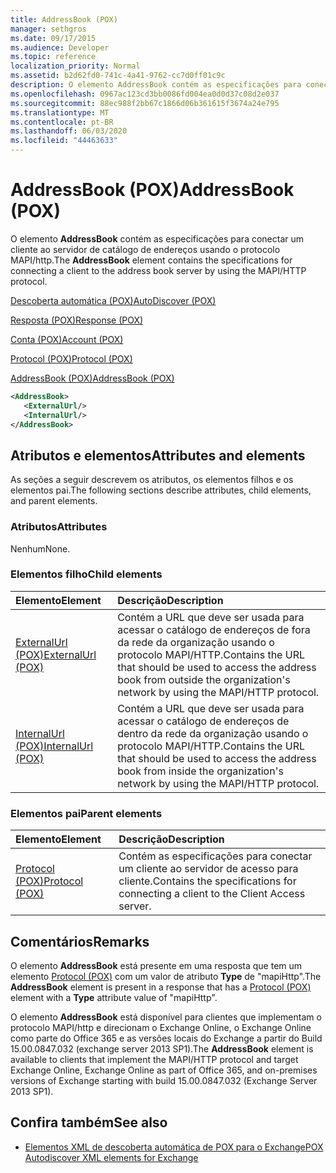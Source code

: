 ```yaml
---
title: AddressBook (POX)
manager: sethgros
ms.date: 09/17/2015
ms.audience: Developer
ms.topic: reference
localization_priority: Normal
ms.assetid: b2d62fd0-741c-4a41-9762-cc7d0ff01c9c
description: O elemento AddressBook contém as especificações para conectar um cliente ao servidor de catálogo de endereços usando o protocolo MAPI/HTTP.
ms.openlocfilehash: 0967ac123cd3bb0086fd004ea0d0d37c08d2e037
ms.sourcegitcommit: 88ec988f2bb67c1866d06b361615f3674a24e795
ms.translationtype: MT
ms.contentlocale: pt-BR
ms.lasthandoff: 06/03/2020
ms.locfileid: "44463633"
---
```

# <a name="addressbook-pox"></a><span data-ttu-id="82bdb-103">AddressBook (POX)</span><span class="sxs-lookup"><span data-stu-id="82bdb-103">AddressBook (POX)</span></span>

<span data-ttu-id="82bdb-104">O elemento **AddressBook** contém as especificações para conectar um cliente ao servidor de catálogo de endereços usando o protocolo MAPI/http.</span><span class="sxs-lookup"><span data-stu-id="82bdb-104">The **AddressBook** element contains the specifications for connecting a client to the address book server by using the MAPI/HTTP protocol.</span></span> 
  
[<span data-ttu-id="82bdb-105">Descoberta automática (POX)</span><span class="sxs-lookup"><span data-stu-id="82bdb-105">AutoDiscover (POX)</span></span>](autodiscover-pox.md)
  
[<span data-ttu-id="82bdb-106">Resposta (POX)</span><span class="sxs-lookup"><span data-stu-id="82bdb-106">Response (POX)</span></span>](response-pox.md)
  
[<span data-ttu-id="82bdb-107">Conta (POX)</span><span class="sxs-lookup"><span data-stu-id="82bdb-107">Account (POX)</span></span>](account-pox.md)
  
[<span data-ttu-id="82bdb-108">Protocol (POX)</span><span class="sxs-lookup"><span data-stu-id="82bdb-108">Protocol (POX)</span></span>](protocol-pox.md)
  
[<span data-ttu-id="82bdb-109">AddressBook (POX)</span><span class="sxs-lookup"><span data-stu-id="82bdb-109">AddressBook (POX)</span></span>](addressbook-pox.md)
  
```XML
<AddressBook>
   <ExternalUrl/>
   <InternalUrl/>
</AddressBook>
```

## <a name="attributes-and-elements"></a><span data-ttu-id="82bdb-110">Atributos e elementos</span><span class="sxs-lookup"><span data-stu-id="82bdb-110">Attributes and elements</span></span>

<span data-ttu-id="82bdb-111">As seções a seguir descrevem os atributos, os elementos filhos e os elementos pai.</span><span class="sxs-lookup"><span data-stu-id="82bdb-111">The following sections describe attributes, child elements, and parent elements.</span></span>
  
### <a name="attributes"></a><span data-ttu-id="82bdb-112">Atributos</span><span class="sxs-lookup"><span data-stu-id="82bdb-112">Attributes</span></span>

<span data-ttu-id="82bdb-113">Nenhum</span><span class="sxs-lookup"><span data-stu-id="82bdb-113">None.</span></span>
  
### <a name="child-elements"></a><span data-ttu-id="82bdb-114">Elementos filho</span><span class="sxs-lookup"><span data-stu-id="82bdb-114">Child elements</span></span>

|<span data-ttu-id="82bdb-115">**Elemento**</span><span class="sxs-lookup"><span data-stu-id="82bdb-115">**Element**</span></span>|<span data-ttu-id="82bdb-116">**Descrição**</span><span class="sxs-lookup"><span data-stu-id="82bdb-116">**Description**</span></span>|
|:-----|:-----|
|[<span data-ttu-id="82bdb-117">ExternalUrl (POX)</span><span class="sxs-lookup"><span data-stu-id="82bdb-117">ExternalUrl (POX)</span></span>](externalurl-pox.md) <br/> |<span data-ttu-id="82bdb-118">Contém a URL que deve ser usada para acessar o catálogo de endereços de fora da rede da organização usando o protocolo MAPI/HTTP.</span><span class="sxs-lookup"><span data-stu-id="82bdb-118">Contains the URL that should be used to access the address book from outside the organization's network by using the MAPI/HTTP protocol.</span></span>  <br/> |
|[<span data-ttu-id="82bdb-119">InternalUrl (POX)</span><span class="sxs-lookup"><span data-stu-id="82bdb-119">InternalUrl (POX)</span></span>](internalurl-pox.md) <br/> |<span data-ttu-id="82bdb-120">Contém a URL que deve ser usada para acessar o catálogo de endereços de dentro da rede da organização usando o protocolo MAPI/HTTP.</span><span class="sxs-lookup"><span data-stu-id="82bdb-120">Contains the URL that should be used to access the address book from inside the organization's network by using the MAPI/HTTP protocol.</span></span>  <br/> |
   
### <a name="parent-elements"></a><span data-ttu-id="82bdb-121">Elementos pai</span><span class="sxs-lookup"><span data-stu-id="82bdb-121">Parent elements</span></span>

|<span data-ttu-id="82bdb-122">**Elemento**</span><span class="sxs-lookup"><span data-stu-id="82bdb-122">**Element**</span></span>|<span data-ttu-id="82bdb-123">**Descrição**</span><span class="sxs-lookup"><span data-stu-id="82bdb-123">**Description**</span></span>|
|:-----|:-----|
|[<span data-ttu-id="82bdb-124">Protocol (POX)</span><span class="sxs-lookup"><span data-stu-id="82bdb-124">Protocol (POX)</span></span>](protocol-pox.md) <br/> |<span data-ttu-id="82bdb-125">Contém as especificações para conectar um cliente ao servidor de acesso para cliente.</span><span class="sxs-lookup"><span data-stu-id="82bdb-125">Contains the specifications for connecting a client to the Client Access server.</span></span>  <br/> |
   
## <a name="remarks"></a><span data-ttu-id="82bdb-126">Comentários</span><span class="sxs-lookup"><span data-stu-id="82bdb-126">Remarks</span></span>

<span data-ttu-id="82bdb-127">O elemento **AddressBook** está presente em uma resposta que tem um elemento [Protocol (POX)](protocol-pox.md) com um valor de atributo **Type** de "mapiHttp".</span><span class="sxs-lookup"><span data-stu-id="82bdb-127">The **AddressBook** element is present in a response that has a [Protocol (POX)](protocol-pox.md) element with a **Type** attribute value of "mapiHttp".</span></span> 
  
<span data-ttu-id="82bdb-128">O elemento **AddressBook** está disponível para clientes que implementam o protocolo MAPI/http e direcionam o Exchange Online, o Exchange Online como parte do Office 365 e as versões locais do Exchange a partir do Build 15.00.0847.032 (exchange server 2013 SP1).</span><span class="sxs-lookup"><span data-stu-id="82bdb-128">The **AddressBook** element is available to clients that implement the MAPI/HTTP protocol and target Exchange Online, Exchange Online as part of Office 365, and on-premises versions of Exchange starting with build 15.00.0847.032 (Exchange Server 2013 SP1).</span></span> 
  
## <a name="see-also"></a><span data-ttu-id="82bdb-129">Confira também</span><span class="sxs-lookup"><span data-stu-id="82bdb-129">See also</span></span>

- [<span data-ttu-id="82bdb-130">Elementos XML de descoberta automática de POX para o Exchange</span><span class="sxs-lookup"><span data-stu-id="82bdb-130">POX Autodiscover XML elements for Exchange</span></span>](pox-autodiscover-xml-elements-for-exchange.md)

